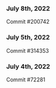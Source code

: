### July 8th, 2022

Commit #200742

### July 5th, 2022

Commit #314353


### July 4th, 2022

Commit #72281
